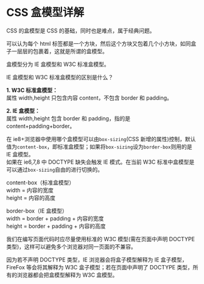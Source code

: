# CSS 盒模型详解

CSS 的盒模型是 CSS 的基础，同时也是难点，属于经典问题。

可以认为每个 html 标签都是一个方块，然后这个方块又包着几个小方块，如同盒子一层层的包裹着，这就是所谓的盒模型。

盒模型分为 IE 盒模型和 W3C 标准盒模型。

IE 盒模型和 W3C 标准盒模型的区别是什么？

**1. W3C 标准盒模型：**  
属性 width,height 只包含内容 content，不包含 border 和 padding。

**2. IE 盒模型：**  
属性 width,height 包含 border 和 padding，指的是 content+padding+border。

在 ie8+浏览器中使用哪个盒模型可以由`box-sizing`(CSS 新增的属性)控制，默认值为`content-box`，即标准盒模型；如果将`box-sizing`设为`border-box`则用的是 IE 盒模型。  
如果在 ie6,7,8 中 DOCTYPE 缺失会触发 IE 模式。在当前 W3C 标准中盒模型是可以通过`box-sizing`自由的进行切换的。

content-box（标准盒模型）  
width = 内容的宽度  
height = 内容的高度

border-box（IE 盒模型）  
width = border + padding + 内容的宽度  
height = border + padding + 内容的高度

我们在编写页面代码时应尽量使用标准的 W3C 模型(需在页面中声明 DOCTYPE 类型)，这样可以避免多个浏览器对同一页面的不兼容。

因为若不声明 DOCTYPE 类型，IE 浏览器会将盒子模型解释为 IE 盒子模型，FireFox 等会将其解释为 W3C 盒子模型；若在页面中声明了 DOCTYPE 类型，所有的浏览器都会把盒模型解释为 W3C 盒模型。
